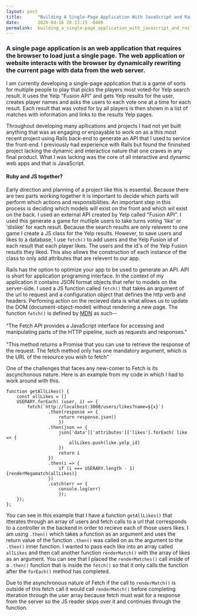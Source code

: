 ```yaml
---
layout: post
title:      "Building A Single-Page Application With JavaScript and Rails"
date:       2020-04-16 20:13:15 -0400
permalink:  building_a_single-page_application_with_javascript_and_rails
---
```


### A single page application is an web application that requires the browser to load just a single page. The web application or website interacts with the browser by dynamically rewriting the current page with data from the web server.

I am currently developing a single-page application that is a game  of sorts for multiple people to play that picks the players most voted-for Yelp search result. It uses the Yelp "Fusion API" and gets Yelp results for the user, creates player names and asks the users to each vote one at a time for each result. Each result that was voted for by all players is then shown in a list of matches with information and links to the results Yelp pages.

Throughout developing many  apllications and projects I had not yet built anything that was as engaging or enjoayable to work on as a this most recent project using Rails back-end to generate an API that I used to service  the front-end. I previously had experience with Rails but found the fininshed project lacking the dynamic and interactice nature that one craves in any final product. What I was lacking was the core of all interactive and dynamic web apps and that is JavaScript. 

#### Ruby and JS together?
Early direction and planning of a project like this is essential. Because there are two parts working together it is important to decide which parts will perform which actions and responsibilities. An important step in this process is deciding which models will exist on the front and which wil exist on the back. I used an external API created by Yelp called "Fusion API". I used this generate a game for mutliple users to take turns voting 'like' or 'dislike' for each result. Because the search results are only relevent to one game I create a JS class for the Yelp results. However, to save users and likes to a database, I use  ```fetch()``` to add users and the Yelp Fusion id of each result that each player likes. The users and the id's of the Yelp Fusion resutls they liked. This also allows the construction of each instance of the class to only add attributes that are relevent to our app.

Rails has the option to optimize your app to be used to generate an API.  API is short for application programing interface. In the context of my application it contains JSON format objects that refer to models on the server-side.  I used a JS function called ```fetch()``` that takes an argument of the url to request and a configuration object that defines the http verb and headers.  Perfoming action on the recieved data is what allows us to update the DOM (document-object-model)
without rendering a new page. The function ```fetch()``` is defined by [MDN](https://developer.mozilla.org/en-US/docs/Web/API/Fetch_API/Using_Fetch) as such--<br><br>
"The Fetch API provides a JavaScript interface for accessing and manipulating parts of the HTTP pipeline, such as requests and responses."<br><br>
"This method returns a Promise that you can use to retrieve the response of the request. The fetch method only has one mandatory argument, which is the URL of the resource you wish to fetch"

One of the challenges that faces any new-comer to Fetch is its ascynchonous nature. Here is an example from my code in which I had to work around with this. 

```
function getAllLikes() {
    const allLikes = []
    USERARY.forEach( (user, i) => {
        fetch(`http://localhost:3000/users/likes?name=${x}`)
                .then(response => {
                    return response.json()
                    })
                .then(json => {
                    json['data']['attributes']['likes'].forEach( like => {
                        allLikes.push(like.yelp_id)
                    })
                    return i
                })
                .then(i => {
                    if (i === USERARY.length - 1) {renderMegamatch(allLikes)}
                })
                .catch(err => {
                    console.log(err)
                    }); 
    });
};

```
You can see in this example that I have a function ```getAllLikes()``` that itterates through an array of users and fetch calls to a url that corresponds to a controller in the backend in order to recieve each of those users likes. I am using ```.then()```  which takes a function as an argument and uses the return value of the function ```.then()``` was called on as the argument to the ```.then()```  inner function. I wanted to pass each like into an array called ```allLikes``` and then call another function ```renderMatch()``` with the array of likes as an argument. You can see that I placed the ```renderMatches()``` call inside of a ```.then()``` function that is inside the ```fetch()``` so that it only calls the function after the ```forEach()``` method has completed. 

Due to the asynchronous nature of Fetch if the call to ```renderMatch()```  is outside of this fetch call it would call ```renderMatch()``` before completing itteration through the user array because fetch must wait for a response from the server so the JS reader skips over it and continues through the function.


 




